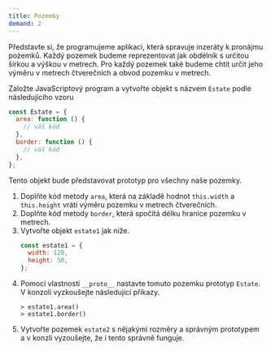 ```yaml
---
title: Pozemky
demand: 2
---
```


Představte si, že programujeme aplikaci, která spravuje inzeráty k pronájmu pozemků. Každý pozemek budeme reprezentovat jak obdélník s určitou šírkou a výškou v metrech. Pro každý pozemek také budeme chtít určit jeho výměru v metrech čtverečních a obvod pozemku v metrech.

Založte JavaScriptový program a vytvořte objekt s názvem `Estate` podle následujícího vzoru

```js
const Estate = {
  area: function () {
    // váš kód
  },
  border: function () {
    // váš kód
  },
};
```

Tento objekt bude představovat prototyp pro všechny naše pozemky.

1. Doplňte kód metody `area`, která na základě hodnot `this.width` a `this.height` vrátí výměru pozemku v metrech čtverečních.
1. Doplňte kód metody `border`, která spočítá délku hranice pozemku v metrech.
1. Vytvořte objekt `estate1` jak níže.
   ```js
   const estate1 = {
     width: 120,
     height: 50,
   };
   ```
1. Pomocí vlastnosti `__proto__` nastavte tomuto pozemku prototyp `Estate`. V konzoli vyzkoušejte následujicí příkazy.
   ```jscon
   > estate1.area()
   > estate1.border()
   ```
1. Vytvořte pozemek `estate2` s nějakými rozměry a správným prototypem a v konzli vyzoušejte, že i tento správně funguje.

